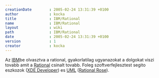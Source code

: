 ```yaml
---
creationDate        : 2005-02-24 13:31:39 +0100 
author              : kocka 
title               : IBM/Rational 
name                : IBM/Rational 
layout              : wiki 
path                : IBM/Rational 
date                : 2005-02-24 13:31:39 +0100 
version             : 1 
creator             : kocka 
---
```

Az [IBM](../IBM.html)be olvasztva a rational, gyakorlatilag ugyanazokat a dolgokat viszi tovabb amit a [Rational](../Rational.html) csinalt tovabb. Foleg szoftverfejlesztest segito eszkozok ([XDE Developer](../Missing.html)) es [UML](../UML.html) ([Rational Rose](../Missing.html)).
